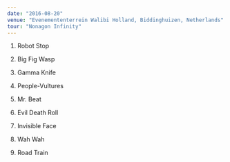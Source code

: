 ```yaml
---
date: "2016-08-20"
venue: "Evenemententerrein Walibi Holland, Biddinghuizen, Netherlands"
tour: "Nonagon Infinity"
---
```



 1. Robot Stop

 2. Big Fig Wasp

 3. Gamma Knife

 4. People-Vultures

 5. Mr. Beat

 6. Evil Death Roll

 7. Invisible Face

 8. Wah Wah

 9. Road Train


